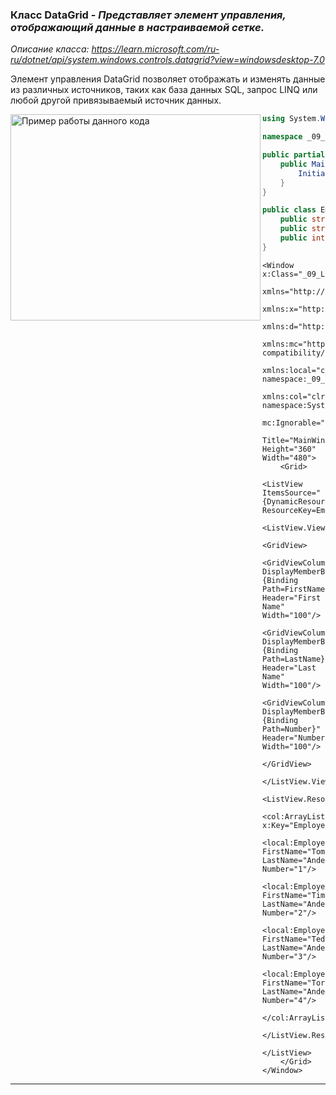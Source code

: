 ### Класс DataGrid - *Представляет элемент управления, отображающий данные в настраиваемой сетке.*

*Описание класса: https://learn.microsoft.com/ru-ru/dotnet/api/system.windows.controls.datagrid?view=windowsdesktop-7.0*

Элемент управления DataGrid позволяет отображать и изменять данные из различных источников, таких как база данных SQL, запрос LINQ или любой другой привязываемый источник данных. 

<img align="left" width="400" height="330" src="img/List.png" alt="Пример работы данного кода"/>

~~~C#
using System.Windows;

namespace _09_ListView;

public partial class MainWindow : Window {
    public MainWindow() {
        InitializeComponent();
    }
}

public class EmployeeInfoDataSource {
    public string? FirstName { get; set; }
    public string? LastName  { get; set; }
    public int Number {  get; set; }
}
~~~

~~~XAML
<Window x:Class="_09_ListView.MainWindow"
        xmlns="http://schemas.microsoft.com/winfx/2006/xaml/presentation"
        xmlns:x="http://schemas.microsoft.com/winfx/2006/xaml"
        xmlns:d="http://schemas.microsoft.com/expression/blend/2008"
        xmlns:mc="http://schemas.openxmlformats.org/markup-compatibility/2006"
        xmlns:local="clr-namespace:_09_ListView"
        xmlns:col="clr-namespace:System.Collections;assembly=mscorlib"
        mc:Ignorable="d"
        Title="MainWindow" Height="360" Width="480">
    <Grid>
        <ListView ItemsSource="{DynamicResource ResourceKey=EmployeeInfoDataSource}">
            <ListView.View>
                <GridView>
                    <GridViewColumn DisplayMemberBinding="{Binding Path=FirstName}" Header="First Name" Width="100"/>
                    <GridViewColumn DisplayMemberBinding="{Binding Path=LastName}"  Header="Last Name"  Width="100"/>
                    <GridViewColumn DisplayMemberBinding="{Binding Path=Number}"    Header="Number." Width="100"/>
                </GridView>
            </ListView.View>
            <ListView.Resources>
                <col:ArrayList x:Key="EmployeeInfoDataSource">
                    <local:EmployeeInfoDataSource FirstName="Tom" LastName="Anderson" Number="1"/>
                    <local:EmployeeInfoDataSource FirstName="Tim" LastName="Anderson" Number="2"/>
                    <local:EmployeeInfoDataSource FirstName="Ted" LastName="Anderson" Number="3"/>
                    <local:EmployeeInfoDataSource FirstName="Tor" LastName="Anderson" Number="4"/>
                </col:ArrayList>
            </ListView.Resources>
        </ListView>
    </Grid>
</Window>
~~~
<hr>
